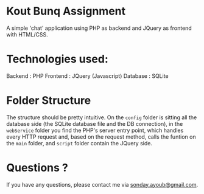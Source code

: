 # Kout Bunq Assignment

A simple 'chat' application using PHP as backend and JQuery as frontend with HTML/CSS.

# Technologies used:

Backend : PHP
Frontend : JQuery (Javascript)
Database : SQLite

# Folder Structure

The structure should be pretty intuitive. On the `config` folder is sitting all the database side (the SQLite database file and the DB connection), in the `webService` folder you find the PHP's server entry point, which handles every HTTP request and, based on the request method, calls the funtion on the `main` folder, and `script` folder contain the JQuery side.

# Questions ?
If you have any questions, please contact me via sonday.ayoub@gmail.com.
